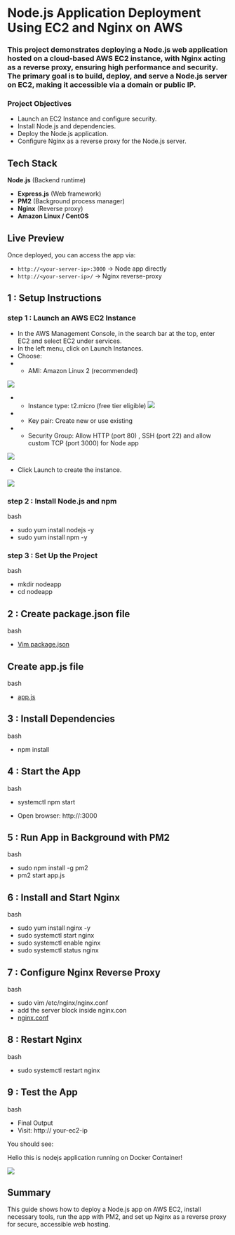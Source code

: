 # Node.js Application Deployment Using EC2 and Nginx on AWS

### This project demonstrates deploying a Node.js web application hosted on a cloud-based AWS EC2 instance, with Nginx acting as a reverse proxy, ensuring high performance and security. The primary goal is to build, deploy, and serve a Node.js server on EC2, making it accessible via a domain or public IP.

### Project Objectives
* Launch an EC2 Instance and configure security.
* Install Node.js and dependencies.
* Deploy the Node.js application.
* Configure Nginx as a reverse proxy for the Node.js server.

##  Tech Stack
**Node.js** (Backend runtime)
- **Express.js** (Web framework)
- **PM2** (Background process manager)
- **Nginx** (Reverse proxy)
- **Amazon Linux / CentOS**
##  Live Preview

Once deployed, you can access the app via:

- `http://<your-server-ip>:3000` → Node app directly  
- `http://<your-server-ip>/` → Nginx reverse-proxy

## 1 :  Setup Instructions

### step 1 : Launch an AWS EC2 Instance
* In the AWS Management Console, in the search bar at the top, enter EC2 and select EC2 under services.
* In the left menu, click on Launch Instances.
* Choose:
* * AMI: Amazon Linux 2 (recommended)

![](./image/img%20ami.png)
* * Instance type: t2.micro (free tier eligible)
![](./image/instance%20type.png)
* * Key pair: Create new or use existing
* * Security Group: Allow HTTP (port 80) , SSH (port 22) and allow custom TCP (port 3000) for Node app

![](./image/Screenshot%201.jpg)
* Click Launch to create the instance.

![](./image/instance.jpg)
### step 2 : Install Node.js and npm

bash
* sudo yum install nodejs -y
* sudo yum install npm -y


### step 3 : Set Up the Project
bash
* mkdir nodeapp
* cd nodeapp

## 2 : Create package.json file
bash
 * <a href="./package.json">  Vim package.json </a>

 ## Create app.js file
 bash
 * <a href="./app.js"> app.js </a>

 ## 3 : Install Dependencies
 bash
 * npm install

## 4 : Start the App
bash
*  systemctl npm start
 
*  Open browser: http://<your-server-ip>:3000

## 5 :  Run App in Background with PM2
bash
*  sudo npm install -g pm2
*   pm2 start app.js

## 6 :  Install and Start Nginx
bash
*  sudo yum install nginx -y
*  sudo systemctl start nginx   
*  sudo systemctl enable nginx
*  sudo systemctl status nginx
## 7 :  Configure Nginx Reverse Proxy
bash
*  sudo vim /etc/nginx/nginx.conf
* add the server block inside nginx.con 
* <a href="./nginx.conf"> nginx.conf </a>

## 8 : Restart Nginx
bash
*  sudo systemctl restart nginx

## 9 :  Test the App
bash
*  Final Output
*  Visit: http:// your-ec2-ip

You should see:

 Hello this is nodejs application running on Docker Container!
 
![](./image/Screenshot%202.jpg)

## Summary 
This guide shows how to deploy a Node.js app on AWS EC2, install necessary tools, run the app with PM2, and set up Nginx as a reverse proxy for secure, accessible web hosting.













